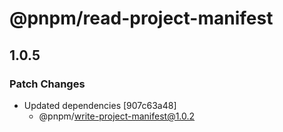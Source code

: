 # @pnpm/read-project-manifest

## 1.0.5
### Patch Changes

- Updated dependencies [907c63a48]
  - @pnpm/write-project-manifest@1.0.2
